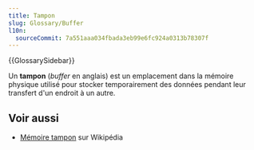 ```yaml
---
title: Tampon
slug: Glossary/Buffer
l10n:
  sourceCommit: 7a551aaa034fbada3eb99e6fc924a0313b78307f
---
```


{{GlossarySidebar}}

Un **tampon** (<i lang="en">buffer</i> en anglais) est un emplacement dans la mémoire physique utilisé pour stocker temporairement des données pendant leur transfert d'un endroit à un autre.

## Voir aussi

- [Mémoire tampon](https://fr.wikipedia.org/wiki/Mémoire_tampon) sur Wikipédia
